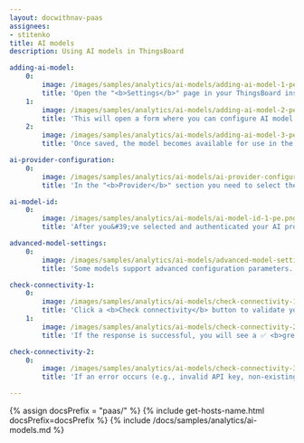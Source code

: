 ```yaml
---
layout: docwithnav-paas
assignees:
- stitenko
title: AI models
description: Using AI models in ThingsBoard

adding-ai-model:
    0:
        image: /images/samples/analytics/ai-models/adding-ai-model-1-pe.png
        title: 'Open the "<b>Settings</b>" page in your ThingsBoard instance, go to the "<b>AI models</b>" tab, and click the "<b>Add model</b>" button (located in the top-right corner).'
    1:
        image: /images/samples/analytics/ai-models/adding-ai-model-2-pe.png
        title: 'This will open a form where you can configure AI model:<br>- <b>Name</b> - provide a meaningful name for the AI model.<br>- <b>Provider</b> – select the AI provider and specify its authentication credentials.<br>- <b>Model ID</b> – choose which model to use (or deployment name, in the case of Azure OpenAI).<br>- <b>Advanced settings</b> – configure optional parameters (such as temperature, top P, max tokens) if supported by the provider.<br>- Click "<b>Save</b>" to complete adding the new AI model.'
    2:
        image: /images/samples/analytics/ai-models/adding-ai-model-3-pe.png
        title: 'Once saved, the model becomes available for use in the AI request node of the Rule Engine.'

ai-provider-configuration:
    0:
        image: /images/samples/analytics/ai-models/ai-provider-configuration-1-pe.png
        title: 'In the "<b>Provider</b>" section you need to select the <b>AI provider</b> you want to use, as well as the authentication method for that provider (e.g., API key, key file, etc.).'

ai-model-id:
    0:
        image: /images/samples/analytics/ai-models/ai-model-id-1-pe.png
        title: 'After you&#39;ve selected and authenticated your AI provider, you need to specify which particular AI model to use.'

advanced-model-settings:
    0:
        image: /images/samples/analytics/ai-models/advanced-model-settings-1-pe.png
        title: 'Some models support advanced configuration parameters.'

check-connectivity-1:
    0:
        image: /images/samples/analytics/ai-models/check-connectivity-1-pe.png
        title: 'Click a <b>Check connectivity</b> button to validate your configuration. A test request is sent to the provider API using the supplied credentials and model settings.'
    1:
        image: /images/samples/analytics/ai-models/check-connectivity-2-pe.png
        title: 'If the response is successful, you will see a ✅ <b>green checkmark</b>.'

check-connectivity-2:
    0:
        image: /images/samples/analytics/ai-models/check-connectivity-3-pe.png
        title: 'If an error occurs (e.g., invalid API key, non-existing model), an error message with details will be displayed ❌.'

---
```


{% assign docsPrefix = "paas/" %}
{% include get-hosts-name.html docsPrefix=docsPrefix %}
{% include /docs/samples/analytics/ai-models.md %}